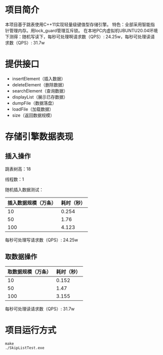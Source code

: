 # 项目简介
本项目基于跳表使用C++11实现轻量级键值型存储引擎。
特色：全部采用智能指针管理内存。用lock_guard管理互斥锁。
在本地PC内虚拟机UBUNTU20.04环境下测得：随机写读下，每秒可处理啊请求数（QPS）: 24.25w，每秒可处理读请求数（QPS）: 31.7w

# 提供接口

* insertElement（插入数据）
* deleteElement（删除数据）
* searchElement（查询数据）
* displayList（展示已存数据）
* dumpFile（数据落盘）
* loadFile（加载数据）
* size（返回数据规模）


# 存储引擎数据表现

## 插入操作

跳表树高：18

线程数：1

随机插入数据测试：


|插入数据规模（万条） |耗时（秒） |
|---|---|
|10 |0.254 |
|50 |1.76 |
|100 |4.123 |


每秒可处理写请求数（QPS）: 24.25w

## 取数据操作

|取数据规模（万条） |耗时（秒） |
|---|---|
|10|0.152 |
|50|1.47 |
|100|3.155 |

每秒可处理读请求数（QPS）: 31.7w

# 项目运行方式

```
make            
./SkipListTest.exe      
```
